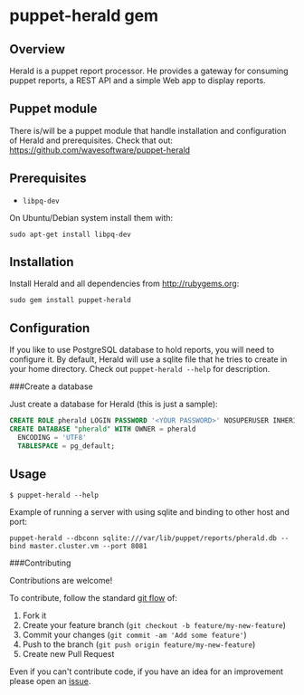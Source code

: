 puppet-herald gem
========

Overview
--------

Herald is a puppet report processor. He provides a gateway for consuming puppet reports, a REST API and a simple Web app to display reports.

Puppet module
-----

There is/will be a puppet module that handle installation and configuration of Herald and prerequisites. Check that out: https://github.com/wavesoftware/puppet-herald

Prerequisites
-----

 * `libpq-dev`

On Ubuntu/Debian system install them with:

```shell
sudo apt-get install libpq-dev
```

Installation
-----

Install Herald and all dependencies from http://rubygems.org:
```shell
sudo gem install puppet-herald
```

Configuration
-----

If you like to use PostgreSQL database to hold reports, you will need to configure it. By default, Herald will use a sqlite file that he tries to create in your home directory. Check out `puppet-herald --help` for description.

###Create a database

Just create a database for Herald (this is just a sample):
```sql
CREATE ROLE pherald LOGIN PASSWORD '<YOUR PASSWORD>' NOSUPERUSER INHERIT NOCREATEDB NOCREATEROLE NOREPLICATION;
CREATE DATABASE "pherald" WITH OWNER = pherald
  ENCODING = 'UTF8'
  TABLESPACE = pg_default;
```

Usage
-----

```shell
$ puppet-herald --help
```

Example of running a server with using sqlite and binding to other host and port:

```shell
puppet-herald --dbconn sqlite:///var/lib/puppet/reports/pherald.db --bind master.cluster.vm --port 8081
```

###Contributing

Contributions are welcome!

To contribute, follow the standard [git flow](http://danielkummer.github.io/git-flow-cheatsheet/) of:

1. Fork it
1. Create your feature branch (`git checkout -b feature/my-new-feature`)
1. Commit your changes (`git commit -am 'Add some feature'`)
1. Push to the branch (`git push origin feature/my-new-feature`)
1. Create new Pull Request

Even if you can't contribute code, if you have an idea for an improvement please open an [issue](https://github.com/wavesoftware/gem-puppet-herald/issues).
